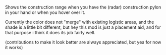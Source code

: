 Shows the construction range when you have the (radar) construction pylon in your hand or when you hover over it.

Currently the color does not "merge" with existing logistic areas, and the shade is a little bit different,
but hey this mod is just a placement aid, and for that purpose i think it does its job fairly well.

(contributions to make it look better are always appreciated, but yea for now it works)
